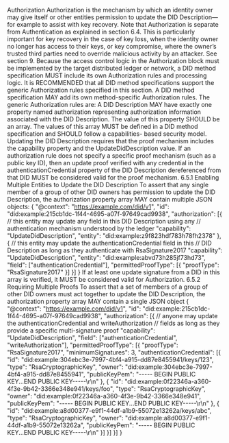 Authorization Authorization is the mechanism by which an identity owner may give itself or other entities permission to update the DID Description—for example to assist with key recovery. Note that Authorization is separate from Authentication as explained in section 6.4. This is particularly important for key recovery in the case of key loss, when the identity owner no longer has access to their keys, or key compromise, where the owner’s trusted third parties need to override malicious activity by an attacker. See section 9. Because the access control logic in the Authorization block must be implemented by the target distributed ledger or network, a DID method specification MUST include its own Authorization rules and processing logic. It is RECOMMENDED that all DID method specifications support the generic Authorization rules specified in this section. A DID method specification MAY add its own method-specific Authorization rules. The generic Authorization rules are: A DID Description MAY have exactly one property named authorization representing authorization information associated with the DID Description. The value of this property SHOULD be an array. The values of this array MUST be defined in a DID method specification and SHOULD follow a capabilities- based security model. Updating the DID Description requires that the proof mechanism includes the capability property and the UpdateDidDescription value. If an authorization rule does not specify a specific proof mechanism (such as a public key ID), then an update proof verified with any credential in the authenticationCredential property of the DID Description dereferenced from that DID MUST be considered valid for the proof mechanism. 6.5.1 Enabling Multiple Entities to Update the DID Description To assert that any single member of a group of other DID owners has permission to update the DID Description, the authorization property array MAY contain multiple JSON objects: { "@context": "https://example.com/did/v1", "id": "did:example:215cb1dc-1f44-4695-a07f-97649cad9938", "authorization": [{ // this entity may update any field in this DID Description using any // authentication mechanism understood by the ledger "capability": "UpdateDidDescription", "entity": "did:example:z9f823hdf783h78fh2378" }, { // this entity may update the authenticationCredential field in this // DID Description as long as they authenticate with RsaSignature2017 "capability": "UpdateDidDescription", "entity": "did:example:abvd73h285jf73hd73", "field": ["authenticationCredential"], "permittedProofType": [{ "proofType": "RsaSignature2017" }] }] } If at least one update signature from a DID in this array is verified, it MUST be considered valid for Authorization. 6.5.2 Requiring Multiple Proofs To assert that a set of members of a group of other DID owners must act together to update the DID Description, the authorization property array MAY contain a single JSON object { "@context": "https://example.com/did/v1", "id": "did:example:215cb1dc-1f44-4695-a07f-97649cad9938", "authorization": [{ // anyone may update the authenticationCredential and writeAuthorization // fields as long as they provide a specific multi-signature proof "capability": "UpdateDidDescription", "field": ["authenticationCredential", "writeAuthorization"], "permittedProofType": [{ "proofType": "RsaSignature2017", "minimumSignatures": 3, "authenticationCredential": [{ "id": "did:example:304ebc3e-7997-4bf4-a915-dd87e8455941/keys/123", "type": "RsaCryptographicKey", "owner": "did:example:304ebc3e-7997-4bf4-a915-dd87e8455941", "publicKeyPem": "----- BEGIN PUBLIC KEY...END PUBLIC KEY-----\r\n" }, { "id": "did:example:0f22346a-a360-4f3e-9b42-3366e348e941/keys/foo", "type": "RsaCryptographicKey", "owner": "did:example:0f22346a-a360-4f3e-9b42-3366e348e941", "publicKeyPem": "----- BEGIN PUBLIC KEY...END PUBLIC KEY-----\r\n" }, { "id": "did:example:a8d00377-e9f1-44df-a1b9-55072e13262a/keys/abc", "type": "RsaCryptographicKey", "owner": "did:example:a8d00377-e9f1-44df-a1b9-55072e13262a", "publicKeyPem": "----- BEGIN PUBLIC KEY...END PUBLIC KEY-----\r\n" }] }] }] }
